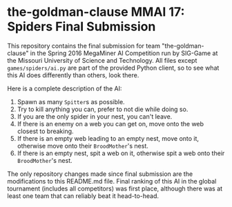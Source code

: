 # the-goldman-clause MMAI 17: Spiders Final Submission

This repository contains the final submission for team "the-goldman-clause" in the Spring 2016 MegaMiner AI Competition
run by SIG-Game at the Missouri University of Science and Technology. All files except `games/spiders/ai.py`
are part of the provided Python client, so to see what this AI does differently than others, look there.

Here is a complete description of the AI:

1. Spawn as many `Spitter`s as possible.
2. Try to kill anything you can, prefer to not die while doing so.
3. If you are the only spider in your nest, you can't leave.
4. If there is an enemy on a web you can get on, move onto the web closest to breaking.
5. If there is an empty web leading to an empty nest, move onto it, otherwise move onto their `BroodMother`'s nest.
6. If there is an empty nest, spit a web on it, otherwise spit a web onto their `BroodMother`'s nest.

The only repository changes made since final submission are the modifications to this README.md file.
Final ranking of this AI in the global tournament (includes all competitors)
was first place, although there was at least one team that can reliably beat it head-to-head.
